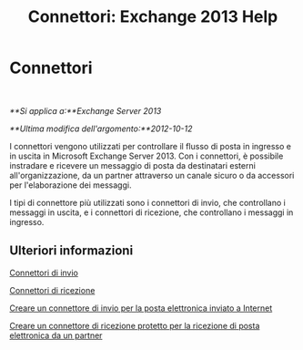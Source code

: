 ﻿---
title: 'Connettori: Exchange 2013 Help'
TOCTitle: Connettori
ms:assetid: 73559b0c-fc0e-41fd-84df-d07442137a0c
ms:mtpsurl: https://technet.microsoft.com/it-it/library/JJ657461(v=EXCHG.150)
ms:contentKeyID: 50480977
ms.date: 05/22/2018
mtps_version: v=EXCHG.150
ms.translationtype: MT
---

# Connettori

 

_**Si applica a:**Exchange Server 2013_

_**Ultima modifica dell'argomento:**2012-10-12_

I connettori vengono utilizzati per controllare il flusso di posta in ingresso e in uscita in Microsoft Exchange Server 2013. Con i connettori, è possibile instradare e ricevere un messaggio di posta da destinatari esterni all'organizzazione, da un partner attraverso un canale sicuro o da accessori per l'elaborazione dei messaggi.

I tipi di connettore più utilizzati sono i connettori di invio, che controllano i messaggi in uscita, e i connettori di ricezione, che controllano i messaggi in ingresso.

## Ulteriori informazioni

[Connettori di invio](send-connectors-exchange-2013-help.md)

[Connettori di ricezione](receive-connectors-exchange-2013-help.md)

[Creare un connettore di invio per la posta elettronica inviato a Internet](create-a-send-connector-for-email-sent-to-the-internet-exchange-2013-help.md)

[Creare un connettore di ricezione protetto per la ricezione di posta elettronica da un partner](create-a-secure-receive-connector-to-receive-email-from-a-partner-exchange-2013-help.md)

